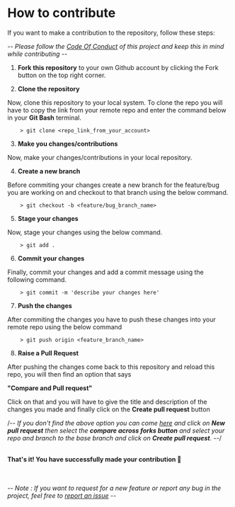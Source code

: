 # How to contribute

If you want to make a contribution to the repository, follow these steps:

*-- Please follow the [Code Of Conduct](https://github.com/anwilli5/coin-collection-android-US/blob/master/CODE_OF_CONDUCT.md) of this project and keep this in mind while contributing --*

  1) **Fork this repository** to your own Github account by clicking the Fork button on the top right corner.
 
  2)  **Clone the repository**

Now, clone this repository to your local system. To clone the repo you will have to copy the link from your remote repo and enter the command below in your **Git Bash** terminal.

        > git clone <repo_link_from_your_account>
        
  3) **Make you changes/contributions**
 
Now, make your changes/contributions in your local repository.
 
  4) **Create a new branch**

Before commiting your changes create a new branch for the feature/bug you are working on and checkout to that branch using the below command.

        > git checkout -b <feature/bug_branch_name>
        
  5) **Stage your changes**

Now, stage your changes using the below command.

        > git add .
        
  6) **Commit your changes**

Finally, commit your changes and add a commit message using the following command.

        > git commit -m 'describe your changes here'
        
  7) **Push the changes**

After commiting the changes you have to push these changes into your remote repo using the below command

        > git push origin <feature_branch_name>
        
  8) **Raise a Pull Request**

After pushing the changes come back to this repository and reload this repo, you will then find an option that says 

**"Compare and Pull request"**

Click on that and you will have to give the title and description of the changes you made and finally click on the **Create pull request** button

/*-- If you don't find the above option you can come [here](https://github.com/anwilli5/coin-collection-android-US/pulls) and click on **New pull request** then select the **compare across forks button** and select your repo and branch to the base branch and click on **Create pull request**. --*/ 

<br />
<b>That's it! You have successfully made your contribution 🎉</b>
<br />
<br />
<br />

*-- Note : If you want to request for a new feature or report any bug in the project, feel free to [report an issue](https://github.com/anwilli5/coin-collection-android-US/issues/new/choose) --*
